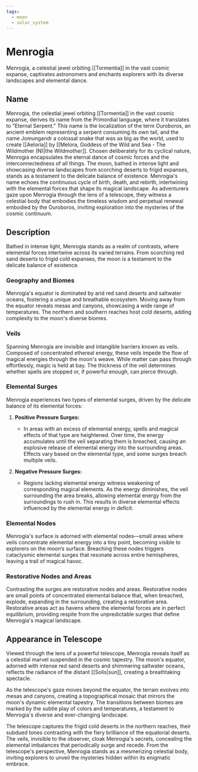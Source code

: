 ```yaml
---
tags:
  - moon
  - solar_system
---
```

# Menrogia

Menrogia, a celestial jewel orbiting [[Tormentia]] in the vast cosmic expanse, captivates astronomers and enchants explorers with its diverse landscapes and elemental dance.

## Name

Menrogia, the celestial jewel orbiting [[Tormentia]] in the vast cosmic expanse, derives its name from the Primordial language, where it translates to "Eternal Serpent." This name is the localization of the term Ouroboros, an ancient emblem representing a serpent consuming its own tail, and the name Jomungandr a colossal snake that was as big as the world, used to create [[Aeloria]] by [[Melora, Goddess of the Wild and Sea - The Wildmother (N)|the Wildmother]]. Chosen deliberately for its cyclical nature, Menrogia encapsulates the eternal dance of cosmic forces and the interconnectedness of all things. The moon, bathed in intense light and showcasing diverse landscapes from scorching deserts to frigid expanses, stands as a testament to the delicate balance of existence. Menrogia's name echoes the continuous cycle of birth, death, and rebirth, intertwining with the elemental forces that shape its magical landscape. As adventurers gaze upon Menrogia through the lens of a telescope, they witness a celestial body that embodies the timeless wisdom and perpetual renewal embodied by the Ouroboros, inviting exploration into the mysteries of the cosmic continuum.

## Description

Bathed in intense light, Menrogia stands as a realm of contrasts, where elemental forces intertwine across its varied terrains. From scorching red sand deserts to frigid cold expanses, the moon is a testament to the delicate balance of existence.

### Geography and Biomes

Menrogia's equator is dominated by arid red sand deserts and saltwater oceans, fostering a unique and breathable ecosystem. Moving away from the equator reveals mesas and canyons, showcasing a wide range of temperatures. The northern and southern reaches host cold deserts, adding complexity to the moon's diverse biomes.

### Veils

Spanning Menrogia are invisible and intangible barriers known as veils. Composed of concentrated ethereal energy, these veils impede the flow of magical energies through the moon's weave. While matter can pass through effortlessly, magic is held at bay. The thickness of the veil determines whether spells are stopped or, if powerful enough, can pierce through.

### Elemental Surges

Menrogia experiences two types of elemental surges, driven by the delicate balance of its elemental forces:

1. **Positive Pressure Surges:**
    - In areas with an excess of elemental energy, spells and magical effects of that type are heightened. Over time, the energy accumulates until the veil separating them is breached, causing an explosive release of elemental energy into the surrounding areas. Effects vary based on the elemental type, and some surges breach multiple veils.

2. **Negative Pressure Surges:**
    - Regions lacking elemental energy witness weakening of corresponding magical elements. As the energy diminishes, the veil surrounding the area breaks, allowing elemental energy from the surroundings to rush in. This results in diverse elemental effects influenced by the elemental energy in deficit.

### Elemental Nodes

Menrogia's surface is adorned with elemental nodes—small areas where veils concentrate elemental energy into a tiny point, becoming visible to explorers on the moon’s surface. Breaching these nodes triggers cataclysmic elemental surges that resonate across entire hemispheres, leaving a trail of magical havoc.

### Restorative Nodes and Areas

Contrasting the surges are restorative nodes and areas. Restorative nodes are small points of concentrated elemental balance that, when breached, explode, expanding in the surrounding, creating a restorative area. Restorative areas act as havens where the elemental forces are in perfect equilibrium, providing respite from the unpredictable surges that define Menrogia's magical landscape.

## Appearance in Telescope

Viewed through the lens of a powerful telescope, Menrogia reveals itself as a celestial marvel suspended in the cosmic tapestry. The moon's equator, adorned with intense red sand deserts and shimmering saltwater oceans, reflects the radiance of the distant [[Solis|sun]], creating a breathtaking spectacle.

As the telescope's gaze moves beyond the equator, the terrain evolves into mesas and canyons, creating a topographical mosaic that mirrors the moon's dynamic elemental tapestry. The transitions between biomes are marked by the subtle play of colors and temperatures, a testament to Menrogia's diverse and ever-changing landscape.

The telescope captures the frigid cold deserts in the northern reaches, their subdued tones contrasting with the fiery brilliance of the equatorial deserts. The veils, invisible to the observer, cloak Menrogia's secrets, concealing the elemental imbalances that periodically surge and recede. From the telescope's perspective, Menrogia stands as a mesmerizing celestial body, inviting explorers to unveil the mysteries hidden within its enigmatic embrace.